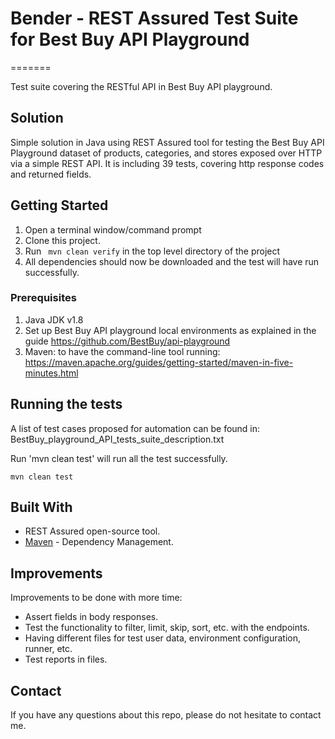 # Bender - REST Assured Test Suite for Best Buy API Playground 
=======

Test suite covering the RESTful API in Best Buy API playground. 

## Solution
Simple solution in Java using REST Assured tool for testing the Best Buy API Playground dataset of products, categories, and stores exposed over HTTP via a simple REST API. It is including 39 tests, covering http response codes and returned fields. 

## Getting Started
1. Open a terminal window/command prompt
2. Clone this project.
3. Run ``` mvn clean verify``` in the top level directory of the project 
4. All dependencies should now be downloaded and the test will have run successfully.

### Prerequisites
1. Java JDK v1.8
2. Set up Best Buy API playground local environments as explained in the guide https://github.com/BestBuy/api-playground
3. Maven: to have the command-line tool running: https://maven.apache.org/guides/getting-started/maven-in-five-minutes.html

## Running the tests
A list of test cases proposed for automation can be found in: BestBuy_playground_API_tests_suite_description.txt

Run 'mvn clean test' will run all the test successfully.
```
mvn clean test
```

## Built With
* REST Assured open-source tool.
* [Maven](https://maven.apache.org/) - Dependency Management.

## Improvements
Improvements to be done with more time:
* Assert fields in body responses.
* Test the functionality to filter, limit, skip, sort, etc. with the endpoints. 
* Having different files for test user data, environment configuration, runner, etc.
* Test reports in files.

## Contact
If you have any questions about this repo, please do not hesitate to contact me.
